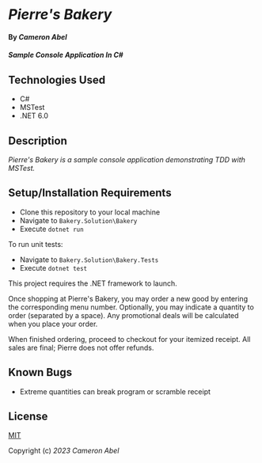 # _Pierre's Bakery_

#### By _**Cameron Abel**_

#### _Sample Console Application In C#_

## Technologies Used

- C#
- MSTest
- .NET 6.0

## Description

_Pierre's Bakery is a sample console application demonstrating TDD with MSTest._

## Setup/Installation Requirements

- Clone this repository to your local machine
- Navigate to `Bakery.Solution\Bakery`
- Execute `dotnet run`

To run unit tests:

- Navigate to `Bakery.Solution\Bakery.Tests`
- Execute `dotnet test`

This project requires the .NET framework to launch.

Once shopping at Pierre's Bakery, you may order a new good by entering the corresponding menu number. Optionally, you may indicate a quantity to order (separated by a space). Any promotional deals will be calculated when you place your order.

When finished ordering, proceed to checkout for your itemized receipt. All sales are final; Pierre does not offer refunds.

## Known Bugs

- Extreme quantities can break program or scramble receipt

## License

[MIT](https://opensource.org/licenses/MIT)

Copyright (c) _2023_ _Cameron Abel_
